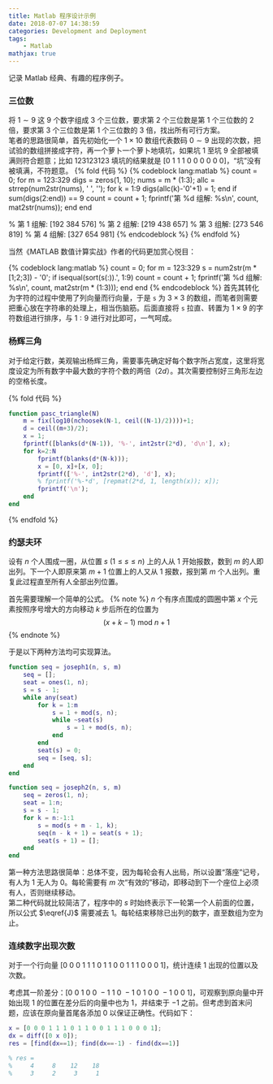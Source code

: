 ```yaml
---
title: Matlab 程序设计示例
date: 2018-07-07 14:38:59
categories: Development and Deployment
tags:
    - Matlab
mathjax: true
---
```


记录 Matlab 经典、有趣的程序例子。

<!-- more -->

### 三位数

将 $1\sim 9$ 这 $9$ 个数字组成 $3$ 个三位数，要求第 $2$ 个三位数是第 $1$ 个三位数的 $2$ 倍，要求第 $3$ 个三位数是第 $1$ 个三位数的 $3$ 倍，找出所有可行方案。  
笔者的思路很简单，首先初始化一个 $1 \times 10$ 数组代表数码 $0 \sim 9$ 出现的次数，把试验的数组拼接成字符，再一个萝卜一个萝卜地填坑，如果坑 $1$ 至坑 $9$ 全部被填满则符合题意；比如 $123123123$ 填坑的结果就是
$[0\ 1\ 1\ 1\ 0\ 0\ 0\ 0\ 0\ 0]$，“坑”没有被填满，不符题意。
{% fold 代码 %}
{% codeblock lang:matlab %}
count = 0;
for m = 123:329
    digs = zeros(1, 10);
    nums = m * (1:3);
    allc = strrep(num2str(nums), ' ', '');
    for k = 1:9
        digs(allc(k)-'0'+1) = 1;
    end
    if sum(digs(2:end)) == 9
        count = count + 1;
        fprintf('第 %d 组解: %s\n', count, mat2str(nums));
    end
end

% 第 1 组解: [192 384 576]
% 第 2 组解: [219 438 657]
% 第 3 组解: [273 546 819]
% 第 4 组解: [327 654 981]
{% endcodeblock %}
{% endfold %}

当然《MATLAB 数值计算实战》作者的代码更加赏心悦目：

{% codeblock lang:matlab %}
count = 0;
for m = 123:329
    s = num2str(m * [1;2;3]) - '0';
    if isequal(sort(s(:)).', 1:9)
        count = count + 1;
        fprintf('第 %d 组解: %s\n', count, mat2str(m * (1:3)));
    end
end
{% endcodeblock %}
首先其转化为字符的过程中使用了列向量而行向量，于是 `s` 为 $3 \times 3$ 的数组，而笔者则需要把重心放在字符串的处理上，相当伤脑筋。后面直接将 `s` 拉直、转置为 $1 \times 9$ 的字符数组进行排序，与 $1:9$ 进行对比即可，一气呵成。

### 杨辉三角

对于给定行数，美观输出杨辉三角，需要事先确定好每个数字所占宽度，这里将宽度设定为所有数字中最大数的字符个数的两倍（$2d$）。其次需要控制好三角形左边的空格长度。

{% fold 代码 %}
```matlab
function pasc_triangle(N)
    m = fix(log10(nchoosek(N-1, ceil((N-1)/2))))+1;
    d = ceil((m+3)/2);
    x = 1;
    fprintf([blanks(d*(N-1)), '%-', int2str(2*d), 'd\n'], x);
    for k=2:N
        fprintf(blanks(d*(N-k)));
        x = [0, x]+[x, 0];
        fprintf(['%-', int2str(2*d), 'd'], x);
        % fprintf('%-*d', [repmat(2*d, 1, length(x)); x]);
        fprintf('\n');
    end
end
```
{% endfold %}

### 约瑟夫环

设有 $n$ 个人围成一圈，从位置 $s\ (1 \leqslant s \leqslant n)$ 上的人从 $1$ 开始报数，数到 $m$ 的人即出列。下一个人即原来第 $m+1$ 位置上的人又从 $1$ 报数，报到第 $m$ 个人出列。重复此过程直至所有人全部出列位置。

首先需要理解一个简单的公式。
{% note %}
$n$ 个有序点围成的圆圈中第 $x$ 个元素按照序号增大的方向移动 $k$ 步后所在的位置为
$$
    (x+k-1) \ \text{mod} \ n + 1 \tag{J} \label{J}
$$
{% endnote %}

于是以下两种方法均可实现算法。

```matlab
function seq = joseph1(n, s, m)
    seq = [];
    seat = ones(1, n);
    s = s - 1;
    while any(seat)
        for k = 1:m
            s = 1 + mod(s, n);
            while ~seat(s)
                s = 1 + mod(s, n);
            end
        end
        seat(s) = 0;
        seq = [seq, s];
    end
end

function seq = joseph2(n, s, m)
    seq = zeros(1, n);
    seat = 1:n;
    s = s - 1;
    for k = n:-1:1
        s = mod(s + m - 1, k);
        seq(n - k + 1) = seat(s + 1);
        seat(s + 1) = [];
    end
end
```

第一种方法思路很简单：总体不变，因为每轮会有人出局，所以设置“落座”记号，有人为 $1$ 无人为 $0$。每轮需要有 $m$ 次“有效的”移动，即移动到下一个座位上必须有人，否则继续移动。  
第二种代码就比较简洁了，程序中的 $s$ 时始终表示下一轮第一个人前面的位置，所以公式 $\eqref{J}$ 需要减去 $1$。每轮结束移除已出列的数字，直至数组为空为止。

### 连续数字出现次数

对于一个行向量 $[0\ 0\ 0\ 1\ 1\ 1\ 0\ 1\ 1\ 0\ 0\ 1\ 1\ 1\ 0\ 0\ 0\ 1]$，统计连续 $1$ 出现的位置以及次数。

考虑其一阶差分：$[0\ 0\ 1\ 0\ 0\ -1\ 1\ 0\ -1\ 0\ 1\ 0\ 0\ -1\ 0\ 0\ 1]$，可观察到原向量中开始出现 $1$ 的位置在差分后的向量中也为 $1$，并结束于 $-1$ 之前。但考虑到首末问题，应该在原向量首尾各添加 $0$ 以保证正确性。代码如下：

```matlab
x = [0 0 0 1 1 1 0 1 1 0 0 1 1 1 0 0 0 1];
dx = diff([0 x 0]);
res = [find(dx==1); find(dx==-1) - find(dx==1)]

% res =
%     4     8    12    18
%     3     2     3     1
```

